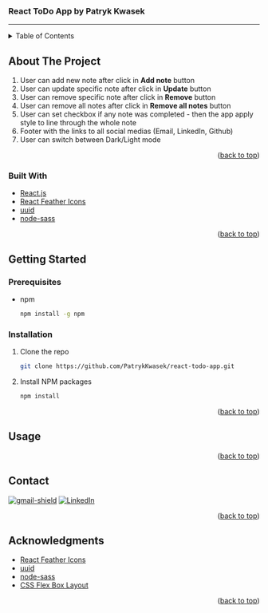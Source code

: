 <div id="top"></div>

### React ToDo App by Patryk Kwasek

---

<!-- TABLE OF CONTENTS -->
<details>
  <summary>Table of Contents</summary>
  <ol>
    <li>
      <a href="#about-the-project">About The Project</a>
      <ul>
        <li><a href="#built-with">Built With</a></li>
      </ul>
    </li>
    <li>
      <a href="#getting-started">Getting Started</a>
      <ul>
        <li><a href="#prerequisites">Prerequisites</a></li>
        <li><a href="#installation">Installation</a></li>
      </ul>
    </li>
    <li><a href="#usage">Usage</a></li>
    <li><a href="#contact">Contact</a></li>
    <li><a href="#acknowledgments">Acknowledgments</a></li>
  </ol>
</details>


## About The Project

1. User can add new note after click in **Add note** button
2. User can update specific note after click in **Update** button
3. User can remove specific note after click in **Remove** button
4. User can remove all notes after click in **Remove all notes** button
5. User can set checkbox if any note was completed - then the app apply style to line through the whole note
6. Footer with the links to all social medias (Email, LinkedIn, Github)
7. User can switch between Dark/Light mode

<p align="right">(<a href="#top">back to top</a>)</p>

### Built With

- [React.js](https://pl.reactjs.org/)
- [React Feather Icons](https://github.com/feathericons/react-feather)
- [uuid](https://www.npmjs.com/package/uuid)
- [node-sass](https://www.npmjs.com/package/node-sass)

<p align="right">(<a href="#top">back to top</a>)</p>

## Getting Started

### Prerequisites

* npm
  ```sh
  npm install -g npm
  ```

### Installation

1. Clone the repo
   ```sh
   git clone https://github.com/PatrykKwasek/react-todo-app.git
   ```
2. Install NPM packages
   ```sh
   npm install
   ```

<p align="right">(<a href="#top">back to top</a>)</p>

## Usage

<p align="right">(<a href="#top">back to top</a>)</p>

## Contact

[![gmail-shield]](mailto:gmail-address)
[![LinkedIn][linkedin-shield]][linkedin-url]

<p align="right">(<a href="#top">back to top</a>)</p>

## Acknowledgments

- [React Feather Icons](https://github.com/feathericons/react-feather)
- [uuid](https://www.npmjs.com/package/uuid)
- [node-sass](https://www.npmjs.com/package/node-sass)
- [CSS Flex Box Layout](https://css-tricks.com/snippets/css/a-guide-to-flexbox/)

<p align="right">(<a href="#top">back to top</a>)</p>

<!-- MARKDOWN LINKS -->
<!-- LINKEDIN -->
[linkedin-shield]: https://img.shields.io/badge/-LinkedIn-black.svg?style=for-the-badge&logo=linkedin&colorB=555
[linkedin-url]: https://www.linkedin.com/in/patryk-kwasek-0b9a821b3/

<!-- GMAIL -->
[gmail-shield]: https://img.shields.io/badge/Gmail-D14836?style=for-the-badge&logo=gmail&logoColor=white
[gmail-address]: pkkwasek@gmail.com